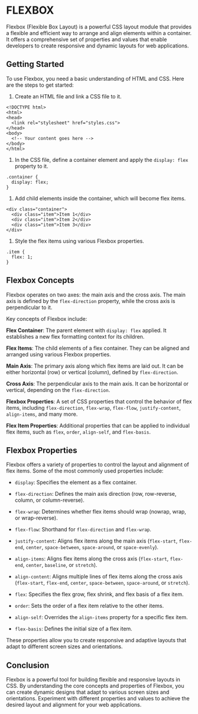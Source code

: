 # FLEXBOX

Flexbox (Flexible Box Layout) is a powerful CSS layout module that provides a flexible and efficient way to arrange and align elements within a container. It offers a comprehensive set of properties and values that enable developers to create responsive and dynamic layouts for web applications.

## Getting Started

To use Flexbox, you need a basic understanding of HTML and CSS. Here are the steps to get started:

1. Create an HTML file and link a CSS file to it.

```
<!DOCTYPE html>
<html>
<head>
  <link rel="stylesheet" href="styles.css">
</head>
<body>
  <!-- Your content goes here -->
</body>
</html>
```

1. In the CSS file, define a container element and apply the `display: flex` property to it.

```
.container {
  display: flex;
}
```

1. Add child elements inside the container, which will become flex items.

```
<div class="container">
  <div class="item">Item 1</div>
  <div class="item">Item 2</div>
  <div class="item">Item 3</div>
</div>
```
1. Style the flex items using various Flexbox properties.

```
.item {
  flex: 1;
}
```

## Flexbox Concepts

Flexbox operates on two axes: the main axis and the cross axis. The main axis is defined by the `flex-direction` property, while the cross axis is perpendicular to it.

Key concepts of Flexbox include:

**Flex Container**: The parent element with `display: flex` applied. It establishes a new flex formatting context for its children.

**Flex Items**: The child elements of a flex container. They can be aligned and arranged using various Flexbox properties.

**Main Axis**: The primary axis along which flex items are laid out. It can be either horizontal (row) or vertical (column), defined by `flex-direction`.

**Cross Axis**: The perpendicular axis to the main axis. It can be horizontal or vertical, depending on the `flex-direction`.

**Flexbox Properties**: A set of CSS properties that control the behavior of flex items, including `flex-direction`, `flex-wrap`, `flex-flow`, `justify-content`, `align-items`, and many more.

**Flex Item Properties**: Additional properties that can be applied to individual flex items, such as `flex`, `order`, `align-self`, and `flex-basis`.

## Flexbox Properties
Flexbox offers a variety of properties to control the layout and alignment of flex items. Some of the most commonly used properties include:

- `display`: Specifies the element as a flex container.
+ `flex-direction`: Defines the main axis direction (row, row-reverse, column, or column-reverse).
* `flex-wrap`: Determines whether flex items should wrap (nowrap, wrap, or wrap-reverse).
- `flex-flow`: Shorthand for `flex-direction` and `flex-wrap`.
+ `justify-content`: Aligns flex items along the main axis (`flex-start`, `flex-end`, `center`, `space-between`, `space-around`, or `space-evenly`).
* `align-items`: Aligns flex items along the cross axis (`flex-start`, `flex-end`, `center`, `baseline`, or `stretch`).
+ `align-content`: Aligns multiple lines of flex items along the cross axis (`flex-start`, `flex-end`, `center`, `space-between`, `space-around`, or `stretch`).
- `flex`: Specifies the flex grow, flex shrink, and flex basis of a flex item.
+ `order`: Sets the order of a flex item relative to the other items.
* `align-self`: Overrides the `align-items` property for a specific flex item.
- `flex-basis`: Defines the initial size of a flex item.

These properties allow you to create responsive and adaptive layouts that adapt to different screen sizes and orientations.

## Conclusion
Flexbox is a powerful tool for building flexible and responsive layouts in CSS. By understanding the core concepts and properties of Flexbox, you can create dynamic designs that adapt to various screen sizes and orientations. Experiment with different properties and values to achieve the desired layout and alignment for your web applications.




